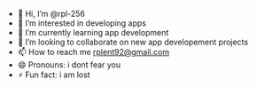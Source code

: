 - 👋 Hi, I’m @rpl-256
- 👀 I’m interested in developing apps
- 🌱 I’m currently learning app development
- 💞️ I’m looking to collaborate on new app developement projects
- 📫 How to reach me rplent92@gmail.com
- 😄 Pronouns: i dont fear you
- ⚡ Fun fact: i am lost 

<!---
rpl-256/rpl-256 is a ✨ special ✨ repository because its `README.md` (this file) appears on your GitHub profile.
You can click the Preview link to take a look at your changes.
--->
